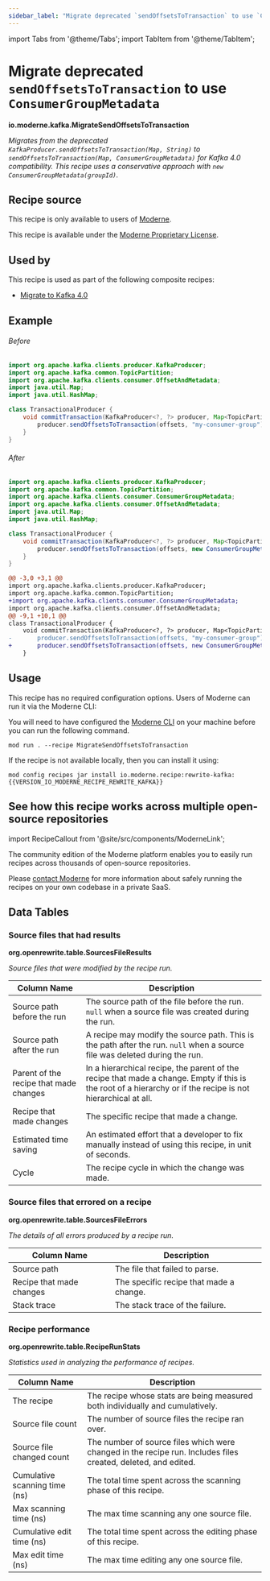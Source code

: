 ```yaml
---
sidebar_label: "Migrate deprecated `sendOffsetsToTransaction` to use `ConsumerGroupMetadata`"
---
```


import Tabs from '@theme/Tabs';
import TabItem from '@theme/TabItem';

# Migrate deprecated `sendOffsetsToTransaction` to use `ConsumerGroupMetadata`

**io.moderne.kafka.MigrateSendOffsetsToTransaction**

_Migrates from the deprecated `KafkaProducer.sendOffsetsToTransaction(Map, String)` to `sendOffsetsToTransaction(Map, ConsumerGroupMetadata)` for Kafka 4.0 compatibility. This recipe uses a conservative approach with `new ConsumerGroupMetadata(groupId)`._

## Recipe source

This recipe is only available to users of [Moderne](https://docs.moderne.io/).


This recipe is available under the [Moderne Proprietary License](https://docs.moderne.io/licensing/overview).


## Used by

This recipe is used as part of the following composite recipes:

* [Migrate to Kafka 4.0](/recipes/kafka/migratetokafka40.md)

## Example


<Tabs groupId="beforeAfter">
<TabItem value="java" label="java">


###### Before
```java
import org.apache.kafka.clients.producer.KafkaProducer;
import org.apache.kafka.common.TopicPartition;
import org.apache.kafka.clients.consumer.OffsetAndMetadata;
import java.util.Map;
import java.util.HashMap;

class TransactionalProducer {
    void commitTransaction(KafkaProducer<?, ?> producer, Map<TopicPartition, OffsetAndMetadata> offsets) {
        producer.sendOffsetsToTransaction(offsets, "my-consumer-group");
    }
}
```

###### After
```java
import org.apache.kafka.clients.producer.KafkaProducer;
import org.apache.kafka.common.TopicPartition;
import org.apache.kafka.clients.consumer.ConsumerGroupMetadata;
import org.apache.kafka.clients.consumer.OffsetAndMetadata;
import java.util.Map;
import java.util.HashMap;

class TransactionalProducer {
    void commitTransaction(KafkaProducer<?, ?> producer, Map<TopicPartition, OffsetAndMetadata> offsets) {
        producer.sendOffsetsToTransaction(offsets, new ConsumerGroupMetadata("my-consumer-group"));
    }
}
```

</TabItem>
<TabItem value="diff" label="Diff" >

```diff
@@ -3,0 +3,1 @@
import org.apache.kafka.clients.producer.KafkaProducer;
import org.apache.kafka.common.TopicPartition;
+import org.apache.kafka.clients.consumer.ConsumerGroupMetadata;
import org.apache.kafka.clients.consumer.OffsetAndMetadata;
@@ -9,1 +10,1 @@
class TransactionalProducer {
    void commitTransaction(KafkaProducer<?, ?> producer, Map<TopicPartition, OffsetAndMetadata> offsets) {
-       producer.sendOffsetsToTransaction(offsets, "my-consumer-group");
+       producer.sendOffsetsToTransaction(offsets, new ConsumerGroupMetadata("my-consumer-group"));
    }
```
</TabItem>
</Tabs>


## Usage

This recipe has no required configuration options. Users of Moderne can run it via the Moderne CLI:
<Tabs groupId="projectType">


<TabItem value="moderne-cli" label="Moderne CLI">

You will need to have configured the [Moderne CLI](https://docs.moderne.io/user-documentation/moderne-cli/getting-started/cli-intro) on your machine before you can run the following command.

```shell title="shell"
mod run . --recipe MigrateSendOffsetsToTransaction
```

If the recipe is not available locally, then you can install it using:
```shell
mod config recipes jar install io.moderne.recipe:rewrite-kafka:{{VERSION_IO_MODERNE_RECIPE_REWRITE_KAFKA}}
```
</TabItem>
</Tabs>

## See how this recipe works across multiple open-source repositories

import RecipeCallout from '@site/src/components/ModerneLink';

<RecipeCallout link="https://app.moderne.io/recipes/io.moderne.kafka.MigrateSendOffsetsToTransaction" />

The community edition of the Moderne platform enables you to easily run recipes across thousands of open-source repositories.

Please [contact Moderne](https://moderne.io/product) for more information about safely running the recipes on your own codebase in a private SaaS.
## Data Tables

<Tabs groupId="data-tables">
<TabItem value="org.openrewrite.table.SourcesFileResults" label="SourcesFileResults">

### Source files that had results
**org.openrewrite.table.SourcesFileResults**

_Source files that were modified by the recipe run._

| Column Name | Description |
| ----------- | ----------- |
| Source path before the run | The source path of the file before the run. `null` when a source file was created during the run. |
| Source path after the run | A recipe may modify the source path. This is the path after the run. `null` when a source file was deleted during the run. |
| Parent of the recipe that made changes | In a hierarchical recipe, the parent of the recipe that made a change. Empty if this is the root of a hierarchy or if the recipe is not hierarchical at all. |
| Recipe that made changes | The specific recipe that made a change. |
| Estimated time saving | An estimated effort that a developer to fix manually instead of using this recipe, in unit of seconds. |
| Cycle | The recipe cycle in which the change was made. |

</TabItem>

<TabItem value="org.openrewrite.table.SourcesFileErrors" label="SourcesFileErrors">

### Source files that errored on a recipe
**org.openrewrite.table.SourcesFileErrors**

_The details of all errors produced by a recipe run._

| Column Name | Description |
| ----------- | ----------- |
| Source path | The file that failed to parse. |
| Recipe that made changes | The specific recipe that made a change. |
| Stack trace | The stack trace of the failure. |

</TabItem>

<TabItem value="org.openrewrite.table.RecipeRunStats" label="RecipeRunStats">

### Recipe performance
**org.openrewrite.table.RecipeRunStats**

_Statistics used in analyzing the performance of recipes._

| Column Name | Description |
| ----------- | ----------- |
| The recipe | The recipe whose stats are being measured both individually and cumulatively. |
| Source file count | The number of source files the recipe ran over. |
| Source file changed count | The number of source files which were changed in the recipe run. Includes files created, deleted, and edited. |
| Cumulative scanning time (ns) | The total time spent across the scanning phase of this recipe. |
| Max scanning time (ns) | The max time scanning any one source file. |
| Cumulative edit time (ns) | The total time spent across the editing phase of this recipe. |
| Max edit time (ns) | The max time editing any one source file. |

</TabItem>

</Tabs>

